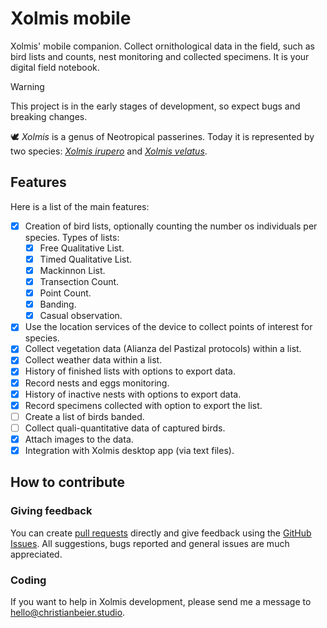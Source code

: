 # Xolmis mobile

Xolmis' mobile companion. Collect ornithological data in the field, such as bird lists and counts, nest monitoring and collected specimens. It is your digital field notebook.

> [!WARNING]
> This project is in the early stages of development, so expect bugs and breaking changes.

:dove: _Xolmis_ is a genus of Neotropical passerines. Today it is represented by two species: [_Xolmis irupero_](https://www.wikiaves.com.br/wiki/noivinha) and [_Xolmis velatus_](https://www.wikiaves.com.br/wiki/noivinha-branca).

## Features

Here is a list of the main features:

- [x] Creation of bird lists, optionally counting the number os individuals per species. Types of lists:
  - [x] Free Qualitative List.
  - [x] Timed Qualitative List.
  - [x] Mackinnon List.
  - [x] Transection Count.
  - [x] Point Count.
  - [x] Banding.
  - [x] Casual observation.  
- [x] Use the location services of the device to collect points of interest for species.
- [x] Collect vegetation data (Alianza del Pastizal protocols) within a list.
- [x] Collect weather data within a list.
- [x] History of finished lists with options to export data.
- [x] Record nests and eggs monitoring.
- [x] History of inactive nests with options to export data.
- [x] Record specimens collected with option to export the list.
- [ ] Create a list of birds banded.
- [ ] Collect quali-quantitative data of captured birds.
- [x] Attach images to the data.
- [x] Integration with Xolmis desktop app (via text files).

## How to contribute

### Giving feedback

You can create [pull requests](https://github.com/cbeier-studio/xolmis_mobile/pulls) directly and give feedback using the [GitHub Issues](https://github.com/cbeier-studio/xolmis_mobile/issues). All suggestions, bugs reported and general issues are much appreciated.

### Coding

If you want to help in Xolmis development, please send me a message to [hello@christianbeier.studio](mailto://hello@christianbeier.studio).
